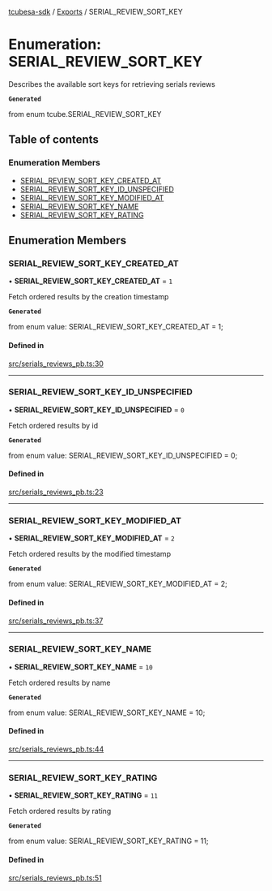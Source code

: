[tcubesa-sdk](../README.md) / [Exports](../modules.md) / SERIAL\_REVIEW\_SORT\_KEY

# Enumeration: SERIAL\_REVIEW\_SORT\_KEY

Describes the available sort keys for retrieving serials reviews

**`Generated`**

from enum tcube.SERIAL_REVIEW_SORT_KEY

## Table of contents

### Enumeration Members

- [SERIAL\_REVIEW\_SORT\_KEY\_CREATED\_AT](SERIAL_REVIEW_SORT_KEY.md#serial_review_sort_key_created_at)
- [SERIAL\_REVIEW\_SORT\_KEY\_ID\_UNSPECIFIED](SERIAL_REVIEW_SORT_KEY.md#serial_review_sort_key_id_unspecified)
- [SERIAL\_REVIEW\_SORT\_KEY\_MODIFIED\_AT](SERIAL_REVIEW_SORT_KEY.md#serial_review_sort_key_modified_at)
- [SERIAL\_REVIEW\_SORT\_KEY\_NAME](SERIAL_REVIEW_SORT_KEY.md#serial_review_sort_key_name)
- [SERIAL\_REVIEW\_SORT\_KEY\_RATING](SERIAL_REVIEW_SORT_KEY.md#serial_review_sort_key_rating)

## Enumeration Members

### SERIAL\_REVIEW\_SORT\_KEY\_CREATED\_AT

• **SERIAL\_REVIEW\_SORT\_KEY\_CREATED\_AT** = ``1``

Fetch ordered results by the creation timestamp

**`Generated`**

from enum value: SERIAL_REVIEW_SORT_KEY_CREATED_AT = 1;

#### Defined in

[src/serials_reviews_pb.ts:30](https://github.com/TCUBEAI-TECHNOLOGIES-PRIVATE-LIMITED/ts-sdk/blob/d89536e/src/serials_reviews_pb.ts#L30)

___

### SERIAL\_REVIEW\_SORT\_KEY\_ID\_UNSPECIFIED

• **SERIAL\_REVIEW\_SORT\_KEY\_ID\_UNSPECIFIED** = ``0``

Fetch ordered results by id

**`Generated`**

from enum value: SERIAL_REVIEW_SORT_KEY_ID_UNSPECIFIED = 0;

#### Defined in

[src/serials_reviews_pb.ts:23](https://github.com/TCUBEAI-TECHNOLOGIES-PRIVATE-LIMITED/ts-sdk/blob/d89536e/src/serials_reviews_pb.ts#L23)

___

### SERIAL\_REVIEW\_SORT\_KEY\_MODIFIED\_AT

• **SERIAL\_REVIEW\_SORT\_KEY\_MODIFIED\_AT** = ``2``

Fetch ordered results by the modified timestamp

**`Generated`**

from enum value: SERIAL_REVIEW_SORT_KEY_MODIFIED_AT = 2;

#### Defined in

[src/serials_reviews_pb.ts:37](https://github.com/TCUBEAI-TECHNOLOGIES-PRIVATE-LIMITED/ts-sdk/blob/d89536e/src/serials_reviews_pb.ts#L37)

___

### SERIAL\_REVIEW\_SORT\_KEY\_NAME

• **SERIAL\_REVIEW\_SORT\_KEY\_NAME** = ``10``

Fetch ordered results by name

**`Generated`**

from enum value: SERIAL_REVIEW_SORT_KEY_NAME = 10;

#### Defined in

[src/serials_reviews_pb.ts:44](https://github.com/TCUBEAI-TECHNOLOGIES-PRIVATE-LIMITED/ts-sdk/blob/d89536e/src/serials_reviews_pb.ts#L44)

___

### SERIAL\_REVIEW\_SORT\_KEY\_RATING

• **SERIAL\_REVIEW\_SORT\_KEY\_RATING** = ``11``

Fetch ordered results by rating

**`Generated`**

from enum value: SERIAL_REVIEW_SORT_KEY_RATING = 11;

#### Defined in

[src/serials_reviews_pb.ts:51](https://github.com/TCUBEAI-TECHNOLOGIES-PRIVATE-LIMITED/ts-sdk/blob/d89536e/src/serials_reviews_pb.ts#L51)
